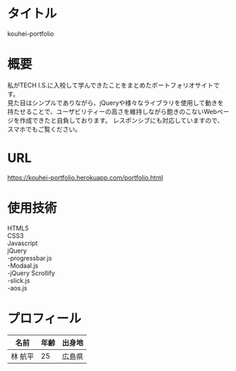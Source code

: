 # タイトル  
kouhei-portfolio    

# 概要  
私がTECH I.S.に入校して学んできたことをまとめたポートフォリオサイトです。  
見た目はシンプルでありながら、jQueryや様々なライブラリを使用して動きを持たせることで、ユーザビリティーの高さを維持しながら飽きのこないWebページを作成できたと自負しております。
レスポンシブにも対応していますので、スマホでもご覧ください。

# URL  
https://kouhei-portfolio.herokuapp.com/portfolio.html

# 使用技術  
HTML5  
CSS3  
Javascript  
jQuery  
-progressbar.js  
-Modaal.js  
-jQuery Scrollify  
-slick.js  
-aos.js  

# プロフィール  
名前 | 年齢 | 出身地
-|-|-
林 航平 | 25 | 広島県

